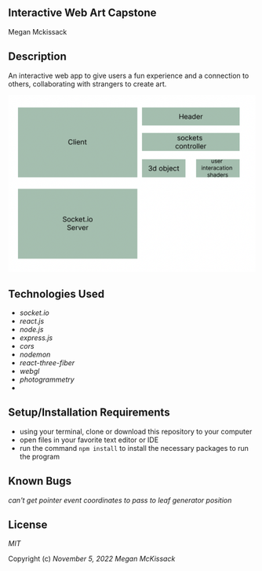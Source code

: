 ## Interactive Web Art Capstone

Megan Mckissack

## Description
An interactive web app to give users a fun experience and a connection to others, collaborating with strangers to create art.

![app diagram](app-diagram.png)

## Technologies Used
- _socket.io_
- _react.js_
- _node.js_
- _express.js_
- _cors_
- _nodemon_
- _react-three-fiber_
- _webgl_
- _photogrammetry_
- 

## Setup/Installation Requirements
- using your terminal, clone or download this repository to your computer
- open files in your favorite text editor or IDE
- run the command `npm install` to install the necessary packages to run the program

## Known Bugs

_can't get pointer event coordinates to pass to leaf generator position_

## License

_MIT_

Copyright (c) _November 5, 2022_ _Megan McKissack_

